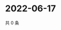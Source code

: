 # 2022-06-17

共 0 条

<!-- BEGIN WEIBO -->
<!-- 最后更新时间 Fri Jun 17 2022 00:25:06 GMT+0800 (China Standard Time) -->

<!-- END WEIBO -->
